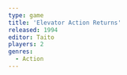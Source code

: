 ```yaml
---
type: game
title: 'Elevator Action Returns'
released: 1994
editor: Taito
players: 2
genres:
  - Action
---
```

